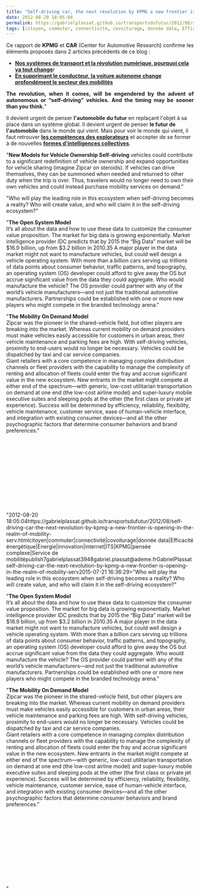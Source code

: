 ```yaml
---
title: "Self-driving car, the next revolution by KPMG a new frontier is opening in the realm of mobility services''"
date: 2012-08-20 18:05:04
permalink: https://gabrielplassat.github.io/transportsdufutur/2012/08/self-driving-car-the-next-revolution-by-kpmg-a-new-frontier-is-opening-in-the-realm-of-mobility-serv.html
tags: [citoyen, commuter, connectivité, covoiturage, donnée data, Efficacité énergétique, Energie, innovation, internet, ITS, KPMG, pensée complexe, Service de mobilité]
---
```


<p style="text-align: justify;">Ce rapport de <strong>KPMG</strong> et <strong>CAR</strong> (Center for Automotive Research) confirme les éléments proposés dans 2 articles précédents de ce blog :</p> <ul> <li><a href="https://gabrielplassat.github.io/transportsdufutur/2012/04/nos-systemes-de-transport-et-la-revolution-numerique-pourquoi-cela-va-tout-changer.html" target="_blank"><strong>Nos systèmes de transport et la révolution numérique, pourquoi cela va tout change</strong></a>r</li> <li><a href="https://gabrielplassat.github.io/transportsdufutur/2012/06/en-supprimant-le-conducteur-la-voiture-autonome-change-profondement-le-secteur-des-mobilites.html" target="_blank"><strong>En supprimant le conducteur, la voiture autonome change profondément le secteur des mobilités</strong></a></li> </ul> <p style="text-align: justify;"><strong>The revolution, when it comes, will be engendered by the advent of autonomous or “self-driving” vehicles. And the timing may be sooner than you think.</strong>"</p> <p style=""text-align: justify>Il devient urgent de penser <strong>l'automobile du futur</strong> en replaçant l'objet à sa place dans un système global. Il devient urgent de penser <strong>le futur de l'automobile</strong> dans le monde qui vient. Mais pour voir le monde qui vient, il faut retrouver <a href="https://gabrielplassat.github.io/transportsdufutur/wp-content/uploads/sites/6/2012/08/CSFRS_Horizons_Strategiques_26_mars_2012.pdf"" target=""_blank""><strong> les compétences des explorateurs</strong></a> et accepter de se former à de nouvelles <a href="https://gabrielplassat.github.io/transportsdufutur/2011/09/transports-mobilites-quelles-sont-les-5-innovations-qui-peuvent-changer-les-comportements.html"" target=""_blank""><strong>formes d'intelligences collectives</strong></a>. </p>  <!--more-->   <p style=""text-align: justify>"<strong>New Models for Vehicle Ownership Self-driving</strong> vehicles could contribute to a significant redefinition of vehicle ownership and expand opportunities for vehicle sharing (imagine Zipcar on steroids). If vehicles can drive themselves, they can be summoned when needed and returned to other duty when the trip is over. Thus, travelers would no longer need to own their own vehicles and could instead purchase mobility services on demand."</p> <p style=""text-align: justify>"Who will play the leading role in this ecosystem when self-driving becomes a reality? Who will create value, and who will claim it in the self-driving ecosystem?"</p> <p style=""text-align: justify>"<strong>The Open System Model</strong><br />It’s all about the data and how to use these data to customize the consumer value proposition. The market for big data is growing exponentially. Market intelligence provider IDC predicts that by 2015 the “Big Data” market will be $16.9 billion, up from $3.2 billion in 2010.35 A major player in the data market might not want to manufacture vehicles, but could well design a vehicle operating system. With more than a billion cars serving up trillions of data points about consumer behavior, traffic patterns, and topography, an operating system (OS) developer could afford to give away the OS but accrue significant value from the data they could aggregate. Who would manufacture the vehicle? The OS provider could partner with any of the world’s vehicle manufacturers—and not just the traditional automotive manufacturers. Partnerships could be established with one or more new players who might compete in the branded technology arena."</p> <p style=""text-align: justify>"<strong>The Mobility On Demand Model</strong><br />Zipcar was the pioneer in the shared-vehicle field, but other players are breaking into the market. Whereas current mobility on demand providers must make vehicles easily accessible for customers in urban areas, their vehicle maintenance and parking fees are high. With self-driving vehicles, proximity to end-users would no longer be necessary. Vehicles could be dispatched by taxi and car service companies.<br />Giant retailers with a core competence in managing complex distribution channels or fleet providers with the capability to manage the complexity of renting and allocation of fleets could enter the fray and accrue significant value in the new ecosystem. New entrants in the market might compete at either end of the spectrum—with generic, low-cost utilitarian transportation on demand at one end (the low-cost airline model) and super-luxury mobile executive suites and sleeping pods at the other (the first class or private jet experience). Success will be determined by efficiency, reliability, flexibility, vehicle maintenance, customer service, ease of human-vehicle interface, and integration with existing consumer devices—and all the other psychographic factors that determine consumer behaviors and brand preferences."</p> <p style=""text-align: justify> </p> <p><iframe frameborder=""0"" height=""400"" marginheight=""0"" marginwidth=""0"" scrolling=""no"" src=""http://www.slideshare.net/slideshow/embed_code/14019865?hostedIn=slideshare&page=upload"" width=""476""></iframe></p>"2012-08-20 18:05:04https://gabrielplassat.github.io/transportsdufutur/2012/08/self-driving-car-the-next-revolution-by-kpmg-a-new-frontier-is-opening-in-the-realm-of-mobility-serv.htmlcitoyen|commuter|connectivité|covoiturage|donnée data|Efficacité énergétique|Energie|innovation|internet|ITS|KPMG|pensée complexe|Service de mobilitépublish7gabrielplassat3948gabriel.plassat@ademe.frGabrielPlassatself-driving-car-the-next-revolution-by-kpmg-a-new-frontier-is-opening-in-the-realm-of-mobility-serv2015-07-21 16:36:29>"Who will play the leading role in this ecosystem when self-driving becomes a reality? Who will create value, and who will claim it in the self-driving ecosystem?"</p> <p style=""text-align: justify>"<strong>The Open System Model</strong><br />It’s all about the data and how to use these data to customize the consumer value proposition. The market for big data is growing exponentially. Market intelligence provider IDC predicts that by 2015 the “Big Data” market will be $16.9 billion, up from $3.2 billion in 2010.35 A major player in the data market might not want to manufacture vehicles, but could well design a vehicle operating system. With more than a billion cars serving up trillions of data points about consumer behavior, traffic patterns, and topography, an operating system (OS) developer could afford to give away the OS but accrue significant value from the data they could aggregate. Who would manufacture the vehicle? The OS provider could partner with any of the world’s vehicle manufacturers—and not just the traditional automotive manufacturers. Partnerships could be established with one or more new players who might compete in the branded technology arena."</p> <p style=""text-align: justify>"<strong>The Mobility On Demand Model</strong><br />Zipcar was the pioneer in the shared-vehicle field, but other players are breaking into the market. Whereas current mobility on demand providers must make vehicles easily accessible for customers in urban areas, their vehicle maintenance and parking fees are high. With self-driving vehicles, proximity to end-users would no longer be necessary. Vehicles could be dispatched by taxi and car service companies.<br />Giant retailers with a core competence in managing complex distribution channels or fleet providers with the capability to manage the complexity of renting and allocation of fleets could enter the fray and accrue significant value in the new ecosystem. New entrants in the market might compete at either end of the spectrum—with generic, low-cost utilitarian transportation on demand at one end (the low-cost airline model) and super-luxury mobile executive suites and sleeping pods at the other (the first class or private jet experience). Success will be determined by efficiency, reliability, flexibility, vehicle maintenance, customer service, ease of human-vehicle interface, and integration with existing consumer devices—and all the other psychographic factors that determine consumer behaviors and brand preferences."</p> <p style=""text-align: justify> </p> <p><iframe frameborder=""0"" height=""400"" marginheight=""0"" marginwidth=""0"" scrolling=""no"" src=""http://www.slideshare.net/slideshow/embed_code/14019865?hostedIn=slideshare&page=upload"" width=""476""></iframe></p>"
